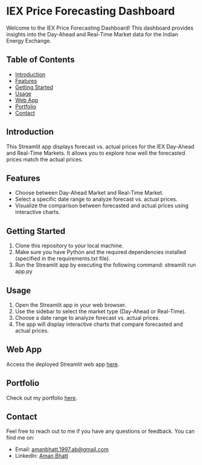 # IEX Price Forecasting Dashboard

Welcome to the IEX Price Forecasting Dashboard! This dashboard provides insights into the Day-Ahead and Real-Time Market data for the Indian Energy Exchange.

## Table of Contents

- [Introduction](#introduction)
- [Features](#features)
- [Getting Started](#getting-started)
- [Usage](#usage)
- [Web App](#web-app)
- [Portfolio](#portfolio)
- [Contact](#contact)

## Introduction

This Streamlit app displays forecast vs. actual prices for the IEX Day-Ahead and Real-Time Markets. It allows you to explore how well the forecasted prices match the actual prices.

## Features

- Choose between Day-Ahead Market and Real-Time Market.
- Select a specific date range to analyze forecast vs. actual prices.
- Visualize the comparison between forecasted and actual prices using interactive charts.

## Getting Started

1. Clone this repository to your local machine.
2. Make sure you have Python and the required dependencies installed (specified in the requirements.txt file).
3. Run the Streamlit app by executing the following command: streamlit run app.py

## Usage

1. Open the Streamlit app in your web browser.
2. Use the sidebar to select the market type (Day-Ahead or Real-Time).
3. Choose a date range to analyze forecast vs. actual prices.
4. The app will display interactive charts that compare forecasted and actual prices.

## Web App

Access the deployed Streamlit web app [here](https://iex-app.streamlit.app/).

## Portfolio

Check out my portfolio [here](https://amanbhatt97.github.io/portfolio/).

## Contact

Feel free to reach out to me if you have any questions or feedback. You can find me on:

- Email: amanbhatt.1997.ab@gmail.com
- LinkedIn: [Aman Bhatt](https://www.linkedin.com/in/amanbhatt1997/)
